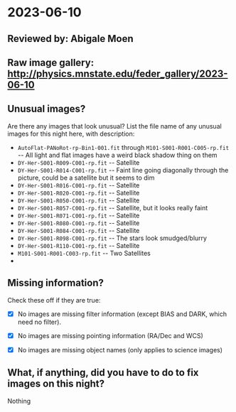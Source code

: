 # 2023-06-10

## Reviewed by: Abigale Moen  

## Raw image gallery: http://physics.mnstate.edu/feder_gallery/2023-06-10

## Unusual images?

Are there any images that look unusual? List the file name of any unusual images for this night here, with description:

+ `AutoFlat-PANoRot-rp-Bin1-001.fit` through `M101-S001-R001-C005-rp.fit` -- All light and flat images have a weird black shadow thing on them
+ `DY-Her-S001-R009-C001-rp.fit` -- Satellite
+ `DY-Her-S001-R014-C001-rp.fit` -- Faint line going diagonally through the picture, could be a satellite but it seems to dim
+ `DY-Her-S001-R016-C001-rp.fit` -- Satellite
+ `DY-Her-S001-R020-C001-rp.fit` -- Satellite
+ `DY-Her-S001-R050-C001-rp.fit` -- Satellite
+ `DY-Her-S001-R057-C001-rp.fit` -- Satellite, but it looks really faint
+ `DY-Her-S001-R071-C001-rp.fit` -- Satellite
+ `DY-Her-S001-R080-C001-rp.fit` -- Satellite
+ `DY-Her-S001-R084-C001-rp.fit` -- Satellite
+ `DY-Her-S001-R098-C001-rp.fit` -- The stars look smudged/blurry
+ `DY-Her-S001-R110-C001-rp.fit` -- Satellite
+ `M101-S001-R001-C003-rp.fit` -- Two Satellites
+


## Missing information?

Check these off if they are true:

- [x] No images are missing filter information (except BIAS and DARK, which need no filter).
- [x] No images are missing pointing information (RA/Dec and WCS)
- [x] No images are missing object names (only applies to science images)


## What, if anything, did you have to do to fix images on this night?

Nothing
